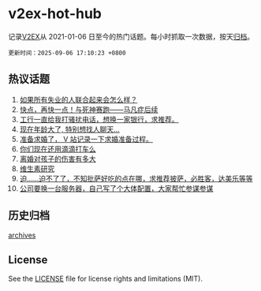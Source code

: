 # v2ex-hot-hub

 记录[V2EX](https://www.v2ex.com/)从 2021-01-06 日至今的热门话题。每小时抓取一次数据，按天[归档](archives)。

`更新时间：2025-09-06 17:10:23 +0800`

## 热议话题

1. [如果所有失业的人联合起来会怎么样？](https://www.v2ex.com/t/1157451)
1. [快点，再快一点！与死神赛跑——马凡症后续](https://www.v2ex.com/t/1157444)
1. [工行一直给我打骚扰电话，想换一家银行，求推荐。](https://www.v2ex.com/t/1157363)
1. [现在年龄大了, 特别想找人聊天...](https://www.v2ex.com/t/1157393)
1. [准备求婚了， V 站记录一下求婚准备过程。](https://www.v2ex.com/t/1157460)
1. [你们现在还用滴滴打车么](https://www.v2ex.com/t/1157422)
1. [离婚对孩子的伤害有多大](https://www.v2ex.com/t/1157402)
1. [维生素研究](https://www.v2ex.com/t/1157425)
1. [迫……迫不了了，不知批萨好吃的点在哪，求推荐披萨，必胜客，达美乐等等](https://www.v2ex.com/t/1157394)
1. [公司要换一台服务器，自己写了个大体配置，大家帮忙参谋参谋](https://www.v2ex.com/t/1157431)

## 历史归档

[archives](archives)

## License

See the [LICENSE](LICENSE) file for license rights and limitations (MIT).

